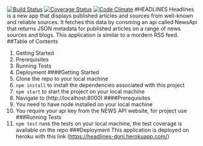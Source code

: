 [![Build Status](https://travis-ci.org/andela-doni/headlines-nfa.svg?branch=master)](https://travis-ci.org/andela-doni/headlines-nfa)
[![Coverage Status](https://coveralls.io/repos/github/andela-doni/headlines-nfa/badge.svg?branch=master)](https://coveralls.io/github/andela-doni/headlines-nfa?branch=master)
[![Code Climate](https://codeclimate.com/github/codeclimate/codeclimate/badges/gpa.svg)](https://codeclimate.com/github/codeclimate/codeclimate)
#HEADLINES
Headlines is a new app that displays published articles and sources from well-known and reliable sources. It fetches this data by consming an api called NewsApi that returns JSON metadata for published articles on a range of news sources and blogs. This application is similar to a mordern RSS feed.
##Table of Contents
1. Getting Started
2. Prerequisites
3. Running Tests
4. Deployment
####Getting Started
1. Clone the repo to your local machine
2. ```npm install``` to install the dependencies associated with this project
3. ```npm start``` to start the project on your local machine
4. Navigate to (http://localhost:8000)
####Prerequisites
1. You need to have node installed on your local machine
2. You require your api key from the NEWS API website, for project use
###Running Tests
1. ```npm test``` runs the tests on your local machine, the test coverage is available on the repo
###Deployment
This application is deployed on heroku with this link (https://headlines-doni.herokuapp.com/)








